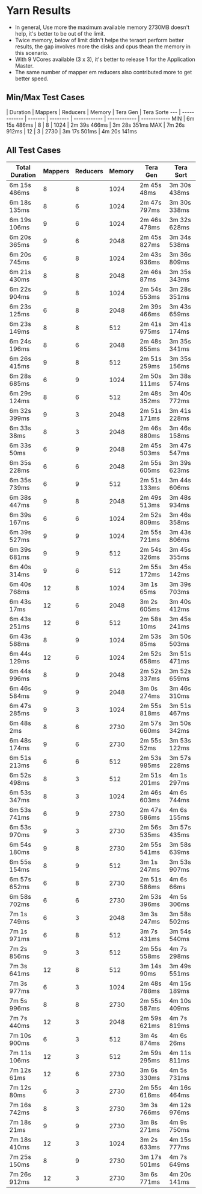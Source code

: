 # Yarn Results

* In general, Use more the maximum available memory 2730MB doesn't help, it's better to be out of the limit.
* Twice memory, below of limit didn't helpe the teraort perform better results, the gap involves more the disks and cpus thean the memory in this scenario.
* With 9 VCores available (3 x 3), it's better to release 1 for the Application Master.
* The same number of mapper em reducers also contributed more to get better speed.


## Min/Max Test Cases

| Duration     | Mappers | Reducers | Memory       | Tera Gen     | Tera Sorte
--- | ------------ | ------- | -------- | ------------ | ------------ | ------------
MIN | 6m 15s 486ms | 8       | 8        | 1024         | 2m 39s 466ms | 3m 28s 351ms
MAX | 7m 26s 912ms | 12      | 3        | 2730         | 3m 17s 501ms | 4m 20s 141ms




## All Test Cases

Total Duration | Mappers | Reducers | Memory | Tera Gen | Tera Sort  
-------------- | ------- | -------- | ------ | -------- | ---------
6m 15s 486ms | 8 | 8 | 1024 | 2m 45s 48ms | 3m 30s 438ms  
6m 18s 135ms | 8 | 6 | 1024 | 2m 47s 797ms | 3m 30s 338ms  
6m 19s 106ms | 9 | 6 | 1024 | 2m 46s 478ms | 3m 32s 628ms  
6m 20s 365ms | 9 | 6 | 2048 | 2m 45s 827ms | 3m 34s 538ms  
6m 20s 745ms | 6 | 8 | 1024 | 2m 43s 936ms | 3m 36s 809ms  
6m 21s 430ms | 8 | 8 | 2048 | 2m 46s 87ms | 3m 35s 343ms  
6m 22s 904ms | 9 | 8 | 1024 | 2m 54s 553ms | 3m 28s 351ms  
6m 23s 125ms | 6 | 8 | 2048 | 2m 39s 466ms | 3m 43s 659ms  
6m 23s 149ms | 8 | 8 | 512 | 2m 41s 975ms | 3m 41s 174ms  
6m 24s 196ms | 8 | 6 | 2048 | 2m 48s 855ms | 3m 35s 341ms  
6m 26s 415ms | 9 | 8 | 512 | 2m 51s 259ms | 3m 35s 156ms  
6m 28s 685ms | 6 | 9 | 1024 | 2m 50s 111ms | 3m 38s 574ms  
6m 29s 124ms | 8 | 6 | 512 | 2m 48s 352ms | 3m 40s 772ms  
6m 32s 399ms | 9 | 3 | 2048 | 2m 51s 171ms | 3m 41s 228ms  
6m 33s 38ms | 8 | 3 | 2048 | 2m 46s 880ms | 3m 46s 158ms  
6m 33s 50ms | 6 | 9 | 2048 | 2m 45s 503ms | 3m 47s 547ms  
6m 35s 228ms | 6 | 6 | 2048 | 2m 55s 605ms | 3m 39s 623ms  
6m 35s 739ms | 6 | 9 | 512 | 2m 51s 133ms | 3m 44s 606ms  
6m 38s 447ms | 9 | 8 | 2048 | 2m 49s 513ms | 3m 48s 934ms  
6m 39s 167ms | 6 | 6 | 1024 | 2m 52s 809ms | 3m 46s 358ms  
6m 39s 527ms | 9 | 9 | 1024 | 2m 55s 721ms | 3m 43s 806ms  
6m 39s 681ms | 9 | 9 | 512 | 2m 54s 326ms | 3m 45s 355ms  
6m 40s 314ms | 9 | 6 | 512 | 2m 55s 172ms | 3m 45s 142ms  
6m 40s 768ms | 12 | 8 | 1024 | 3m 1s 65ms | 3m 39s 703ms  
6m 43s 17ms | 12 | 6 | 2048 | 3m 2s 605ms | 3m 40s 412ms  
6m 43s 251ms | 12 | 6 | 512 | 2m 58s 10ms | 3m 45s 241ms  
6m 43s 588ms | 8 | 9 | 1024 | 2m 53s 85ms | 3m 50s 503ms  
6m 44s 129ms | 12 | 6 | 1024 | 2m 52s 658ms | 3m 51s 471ms  
6m 44s 996ms | 8 | 9 | 2048 | 2m 52s 337ms | 3m 52s 659ms  
6m 46s 584ms | 9 | 9 | 2048 | 3m 0s 274ms | 3m 46s 310ms  
6m 47s 285ms | 9 | 3 | 1024 | 2m 55s 818ms | 3m 51s 467ms  
6m 48s 2ms | 8 | 6 | 2730 | 2m 57s 660ms | 3m 50s 342ms  
6m 48s 174ms | 9 | 6 | 2730 | 2m 55s 52ms | 3m 53s 122ms  
6m 51s 213ms | 6 | 6 | 512 | 2m 53s 985ms | 3m 57s 228ms  
6m 52s 498ms | 8 | 3 | 512 | 2m 51s 201ms | 4m 1s 297ms  
6m 53s 347ms | 8 | 3 | 1024 | 2m 46s 603ms | 4m 6s 744ms  
6m 53s 741ms | 6 | 9 | 2730 | 2m 47s 586ms | 4m 6s 155ms  
6m 53s 970ms | 9 | 3 | 2730 | 2m 56s 535ms | 3m 57s 435ms  
6m 54s 180ms | 9 | 8 | 2730 | 2m 55s 541ms | 3m 58s 639ms  
6m 55s 154ms | 8 | 9 | 512 | 3m 1s 247ms | 3m 53s 907ms  
6m 57s 652ms | 6 | 8 | 2730 | 2m 51s 586ms | 4m 6s 66ms  
6m 58s 702ms | 6 | 6 | 2730 | 2m 53s 396ms | 4m 5s 306ms  
7m 1s 749ms | 6 | 3 | 2048 | 3m 3s 247ms | 3m 58s 502ms  
7m 1s 971ms | 6 | 8 | 512 | 3m 7s 431ms | 3m 54s 540ms  
7m 2s 856ms | 9 | 3 | 512 | 2m 55s 558ms | 4m 7s 298ms  
7m 3s 641ms | 12 | 8 | 512 | 3m 14s 90ms | 3m 49s 551ms  
7m 3s 977ms | 6 | 3 | 1024 | 2m 48s 788ms | 4m 15s 189ms  
7m 5s 996ms | 8 | 8 | 2730 | 2m 55s 587ms | 4m 10s 409ms  
7m 7s 440ms | 12 | 3 | 2048 | 2m 59s 621ms | 4m 7s 819ms  
7m 10s 900ms | 6 | 3 | 512 | 3m 4s 874ms | 4m 6s 26ms  
7m 11s 106ms | 12 | 3 | 512 | 2m 59s 295ms | 4m 11s 811ms  
7m 12s 61ms | 12 | 6 | 2730 | 3m 6s 330ms | 4m 5s 731ms  
7m 12s 80ms | 6 | 3 | 2730 | 2m 55s 616ms | 4m 16s 464ms  
7m 16s 742ms | 8 | 3 | 2730 | 3m 3s 766ms | 4m 12s 976ms  
7m 18s 21ms | 9 | 9 | 2730 | 3m 8s 271ms | 4m 9s 750ms  
7m 18s 410ms | 12 | 3 | 1024 | 3m 2s 633ms | 4m 15s 777ms  
7m 25s 150ms | 8 | 9 | 2730 | 3m 17s 501ms | 4m 7s 649ms  
7m 26s 912ms | 12 | 3 | 2730 | 3m 6s 771ms | 4m 20s 141ms  
